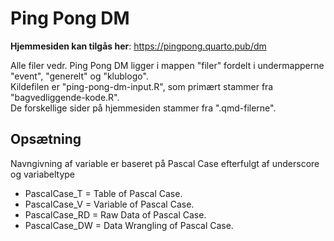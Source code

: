 # Ping Pong DM

**Hjemmesiden kan tilgås her**: https://pingpong.quarto.pub/dm

Alle filer vedr. Ping Pong DM ligger i mappen "filer" fordelt i undermapperne "event", "generelt" og "klublogo".\
Kildefilen er "ping-pong-dm-input.R", som primært stammer fra "bagvedliggende-kode.R".\
De forskellige sider på hjemmesiden stammer fra ".qmd-filerne".

## Opsætning

Navngivning af variable er baseret på Pascal Case efterfulgt af underscore og variabeltype

-   PascalCase_T = Table of Pascal Case.
-   PascalCase_V = Variable of Pascal Case.
-   PascalCase_RD = Raw Data of Pascal Case.
-   PascalCase_DW = Data Wrangling of Pascal Case.